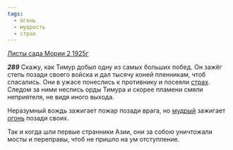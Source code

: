 ```yaml
---
tags:
  - огонь
  - мудрость
  - страх
---
```


[Листы сада Мории 2 1925г](/agni/1925)

___289___
Скажу, как Тимур добыл одну из самых больших побед. Он зажёг степь позади своего войска и дал тысячу коней пленникам, чтоб спасались. Они в ужасе понеслись к противнику и посеяли [страх](/tag/#страх). Следом за ними неслись орды Тимура и скорее пламени смяли неприятеля, не видя иного выхода.   

Неразумный вождь зажигает пожар позади врага, но [мудрый](/tag/#мудрость) зажигает [огонь](/tag/#огонь) позади своих.   

Так и когда шли первые странники Азии, они за собою уничтожали мосты и переправы, чтоб не пришло на ум отступление.   

